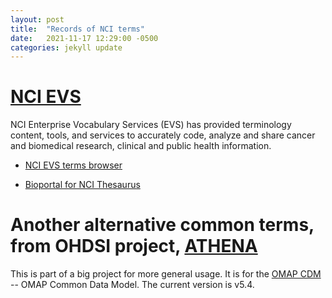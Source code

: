 ```yaml
---
layout: post
title:  "Records of NCI terms"
date:   2021-11-17 12:29:00 -0500
categories: jekyll update
---
```


# [NCI EVS](https://evs.nci.nih.gov/)

NCI Enterprise Vocabulary Services (EVS) has provided terminology content, tools, and services to accurately code, analyze and share cancer and biomedical research, clinical and public health information.

* [NCI EVS terms browser](https://nciterms.nci.nih.gov/ncitbrowser/pages/multiple_search.jsf?nav_type=terminologies)

* [Bioportal for NCI Thesaurus](https://bioportal.bioontology.org/ontologies/NCIT/)

# Another alternative common terms, from OHDSI project, [ATHENA](https://athena.ohdsi.org/search-terms/start)

This is part of a big project for more general usage. It is for the [OMAP CDM](https://ohdsi.github.io/CommonDataModel/) -- OMAP Common Data Model. The current version is v5.4.
